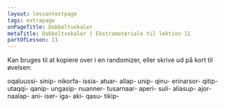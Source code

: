 ```yaml
---
layout: lessontextpage
tags: extrapage
onPageTitle: Dobbeltvokaler
metaTitle: Dobbeltvokaler | Ekstramateriale til lektion 11
partOfLesson: 11
---
```


Kan bruges til at kopiere over i en randomizer, eller skrive ud på kort til øvelsen:

oqaluussi-
sinip-
nikorfa-
issia-
atuar-
allap-
unip-
qinu-
erinarsor-
qitip-
utaqqi-
qanip-
ungasip-
nuanner-
tusarnaar-
aperi-
suli-
aliasup-
ajor-
naalap-
ani-
iser-
iga-
aki-
qasu-
tikip-